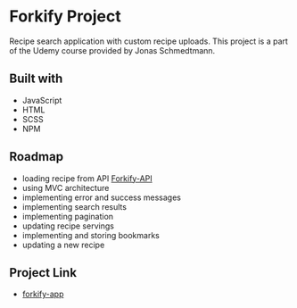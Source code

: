 # Forkify Project

Recipe search application with custom recipe uploads. This project is a part of the Udemy course provided by Jonas Schmedtmann.

## Built with

- JavaScript
- HTML
- SCSS
- NPM

## Roadmap

- loading recipe from API [Forkify-API](https://forkify-api.herokuapp.com/v2)
- using MVC architecture
- implementing error and success messages
- implementing search results
- implementing pagination
- updating recipe servings
- implementing and storing bookmarks
- updating a new recipe

## Project Link

- [forkify-app](https://forkify-anadz.netlify.app/ 'forkify-app')
